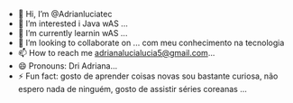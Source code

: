 - 👋 Hi, I’m @Adrianluciatec
- 👀 I’m interested i Java wAS ...
- 🌱 I’m currently learnin wAS ...
- 💞️ I’m looking to collaborate on ... com meu conhecimento na tecnologia
- 📫 How to reach me  adrianalucialucia5@gmail.com...
- 😄 Pronouns:  Dri Adriana...
- ⚡ Fun fact: gosto de aprender coisas novas sou bastante curiosa, não espero nada de ninguém, gosto de assistir séries coreanas ...

<!---
Adrianluciatec/Adrianluciatec is a ✨ special ✨ repository because its `README.md` (this file) appears on your GitHub profile.
You can click the Preview link to take a look at your changes.
--->
